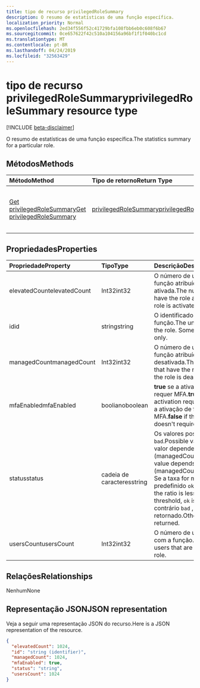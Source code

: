 ```yaml
---
title: tipo de recurso privilegedRoleSummary
description: O resumo de estatísticas de uma função específica.
localization_priority: Normal
ms.openlocfilehash: 2ed34f556f52c41729bfa108fbb6eb0c608f6b67
ms.sourcegitcommit: 0ce657622f42c510a104156a96bf1f1f040bc1cd
ms.translationtype: MT
ms.contentlocale: pt-BR
ms.lasthandoff: 04/24/2019
ms.locfileid: "32563429"
---
```

# <a name="privilegedrolesummary-resource-type"></a><span data-ttu-id="42e88-103">tipo de recurso privilegedRoleSummary</span><span class="sxs-lookup"><span data-stu-id="42e88-103">privilegedRoleSummary resource type</span></span>

[!INCLUDE [beta-disclaimer](../../includes/beta-disclaimer.md)]

<span data-ttu-id="42e88-104">O resumo de estatísticas de uma função específica.</span><span class="sxs-lookup"><span data-stu-id="42e88-104">The statistics summary for a particular role.</span></span>


## <a name="methods"></a><span data-ttu-id="42e88-105">Métodos</span><span class="sxs-lookup"><span data-stu-id="42e88-105">Methods</span></span>

| <span data-ttu-id="42e88-106">Método</span><span class="sxs-lookup"><span data-stu-id="42e88-106">Method</span></span>           | <span data-ttu-id="42e88-107">Tipo de retorno</span><span class="sxs-lookup"><span data-stu-id="42e88-107">Return Type</span></span>    |<span data-ttu-id="42e88-108">Descrição</span><span class="sxs-lookup"><span data-stu-id="42e88-108">Description</span></span>|
|:---------------|:--------|:----------|
|[<span data-ttu-id="42e88-109">Get privilegedRoleSummary</span><span class="sxs-lookup"><span data-stu-id="42e88-109">Get privilegedRoleSummary</span></span>](../api/privilegedrolesummary-get.md) | [<span data-ttu-id="42e88-110">privilegedRoleSummary</span><span class="sxs-lookup"><span data-stu-id="42e88-110">privilegedRoleSummary</span></span>](privilegedrolesummary.md) |<span data-ttu-id="42e88-111">Leia as propriedades e os relacionamentos do objeto privilegedRoleSummary.</span><span class="sxs-lookup"><span data-stu-id="42e88-111">Read properties and relationships of privilegedRoleSummary object.</span></span>|

## <a name="properties"></a><span data-ttu-id="42e88-112">Propriedades</span><span class="sxs-lookup"><span data-stu-id="42e88-112">Properties</span></span>
| <span data-ttu-id="42e88-113">Propriedade</span><span class="sxs-lookup"><span data-stu-id="42e88-113">Property</span></span>     | <span data-ttu-id="42e88-114">Tipo</span><span class="sxs-lookup"><span data-stu-id="42e88-114">Type</span></span>   |<span data-ttu-id="42e88-115">Descrição</span><span class="sxs-lookup"><span data-stu-id="42e88-115">Description</span></span>|
|:---------------|:--------|:----------|
|<span data-ttu-id="42e88-116">elevatedCount</span><span class="sxs-lookup"><span data-stu-id="42e88-116">elevatedCount</span></span>|<span data-ttu-id="42e88-117">Int32</span><span class="sxs-lookup"><span data-stu-id="42e88-117">int32</span></span>|<span data-ttu-id="42e88-118">O número de usuários que têm a função atribuída e a função é ativada.</span><span class="sxs-lookup"><span data-stu-id="42e88-118">The number of users that have the role assigned and the role is activated.</span></span>|
|<span data-ttu-id="42e88-119">id</span><span class="sxs-lookup"><span data-stu-id="42e88-119">id</span></span>|<span data-ttu-id="42e88-120">string</span><span class="sxs-lookup"><span data-stu-id="42e88-120">string</span></span>| <span data-ttu-id="42e88-121">O identificador exclusivo da função.</span><span class="sxs-lookup"><span data-stu-id="42e88-121">The unique identifier for the role.</span></span> <span data-ttu-id="42e88-122">Somente leitura.</span><span class="sxs-lookup"><span data-stu-id="42e88-122">Read-only.</span></span>|
|<span data-ttu-id="42e88-123">managedCount</span><span class="sxs-lookup"><span data-stu-id="42e88-123">managedCount</span></span>|<span data-ttu-id="42e88-124">Int32</span><span class="sxs-lookup"><span data-stu-id="42e88-124">int32</span></span>|<span data-ttu-id="42e88-125">O número de usuários que têm a função atribuída, mas a função é desativada.</span><span class="sxs-lookup"><span data-stu-id="42e88-125">The number of users that have the role assigned but the role is deactivated.</span></span>|
|<span data-ttu-id="42e88-126">mfaEnabled</span><span class="sxs-lookup"><span data-stu-id="42e88-126">mfaEnabled</span></span>|<span data-ttu-id="42e88-127">booliano</span><span class="sxs-lookup"><span data-stu-id="42e88-127">boolean</span></span>|<span data-ttu-id="42e88-128">**true** se a ativação de função requer MFA.</span><span class="sxs-lookup"><span data-stu-id="42e88-128">**true** if the role activation requires MFA.</span></span> <span data-ttu-id="42e88-129">**false** se a ativação de função não requer MFA.</span><span class="sxs-lookup"><span data-stu-id="42e88-129">**false** if the role activation doesn't require MFA.</span></span>|
|<span data-ttu-id="42e88-130">status</span><span class="sxs-lookup"><span data-stu-id="42e88-130">status</span></span>|<span data-ttu-id="42e88-131">cadeia de caracteres</span><span class="sxs-lookup"><span data-stu-id="42e88-131">string</span></span>| <span data-ttu-id="42e88-132">Os valores possíveis são: `ok` e `bad`.</span><span class="sxs-lookup"><span data-stu-id="42e88-132">Possible values are: `ok`, `bad`.</span></span> <span data-ttu-id="42e88-133">O valor depende da taxa de (managedCount/usersCount).</span><span class="sxs-lookup"><span data-stu-id="42e88-133">The value depends on the ratio of (managedCount / usersCount).</span></span> <span data-ttu-id="42e88-134">Se a taxa for menor que um limite predefinido `ok` , será retornado.</span><span class="sxs-lookup"><span data-stu-id="42e88-134">If the ratio is less than a predefined threshold, `ok` is returned.</span></span> <span data-ttu-id="42e88-135">Caso contrário `bad` , será retornado.</span><span class="sxs-lookup"><span data-stu-id="42e88-135">Otherwise, `bad` is returned.</span></span>|
|<span data-ttu-id="42e88-136">usersCount</span><span class="sxs-lookup"><span data-stu-id="42e88-136">usersCount</span></span>|<span data-ttu-id="42e88-137">Int32</span><span class="sxs-lookup"><span data-stu-id="42e88-137">int32</span></span>|<span data-ttu-id="42e88-138">O número de usuários atribuídos com a função.</span><span class="sxs-lookup"><span data-stu-id="42e88-138">The number of users that are assigned with the role.</span></span>|

## <a name="relationships"></a><span data-ttu-id="42e88-139">Relações</span><span class="sxs-lookup"><span data-stu-id="42e88-139">Relationships</span></span>
<span data-ttu-id="42e88-140">Nenhum</span><span class="sxs-lookup"><span data-stu-id="42e88-140">None</span></span>


## <a name="json-representation"></a><span data-ttu-id="42e88-141">Representação JSON</span><span class="sxs-lookup"><span data-stu-id="42e88-141">JSON representation</span></span>

<span data-ttu-id="42e88-142">Veja a seguir uma representação JSON do recurso.</span><span class="sxs-lookup"><span data-stu-id="42e88-142">Here is a JSON representation of the resource.</span></span>

<!-- {
  "blockType": "resource",
  "optionalProperties": [

  ],
  "@odata.type": "microsoft.graph.privilegedRoleSummary"
}-->

```json
{
  "elevatedCount": 1024,
  "id": "string (identifier)",
  "managedCount": 1024,
  "mfaEnabled": true,
  "status": "string",
  "usersCount": 1024
}

```

<!-- uuid: 8fcb5dbc-d5aa-4681-8e31-b001d5168d79
2015-10-25 14:57:30 UTC -->
<!--
{
  "type": "#page.annotation",
  "description": "privilegedRoleSummary resource",
  "keywords": "",
  "section": "documentation",
  "tocPath": "",
  "suppressions": [
    "Error: /api-reference/beta/resources/privilegedrolesummary.md:\r\n      Exception processing links.\r\n    System.ArgumentException: Link Definition was null. Link text: !INCLUDE [beta-disclaimer](../../includes/beta-disclaimer.md)\r\n      at ApiDoctor.Validation.DocFile.get_LinkDestinations()\r\n      at ApiDoctor.Validation.DocSet.ValidateLinks(Boolean includeWarnings, String[] relativePathForFiles, IssueLogger issues, Boolean requireFilenameCaseMatch, Boolean printOrphanedFiles)"
  ]
}
-->
